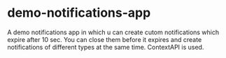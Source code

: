 # demo-notifications-app
A demo notifications app in which u can create cutom notifications which expire after 10 sec. You can close them before it expires and create notifications of different types at the same time.
ContextAPI is used.
